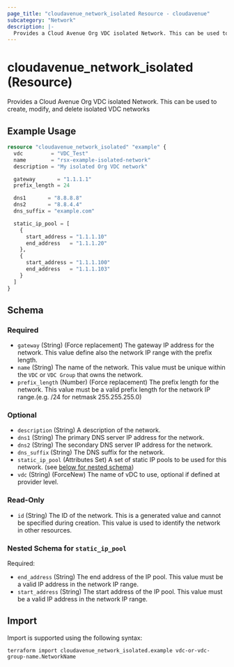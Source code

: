 ```yaml
---
page_title: "cloudavenue_network_isolated Resource - cloudavenue"
subcategory: "Network"
description: |-
  Provides a Cloud Avenue Org VDC isolated Network. This can be used to create, modify, and delete isolated VDC networks
---
```


# cloudavenue_network_isolated (Resource)

Provides a Cloud Avenue Org VDC isolated Network. This can be used to create, modify, and delete isolated VDC networks

## Example Usage

```terraform
resource "cloudavenue_network_isolated" "example" {
  vdc         = "VDC_Test"
  name        = "rsx-example-isolated-network"
  description = "My isolated Org VDC network"

  gateway       = "1.1.1.1"
  prefix_length = 24

  dns1       = "8.8.8.8"
  dns2       = "8.8.4.4"
  dns_suffix = "example.com"

  static_ip_pool = [
    {
      start_address = "1.1.1.10"
      end_address   = "1.1.1.20"
    },
    {
      start_address = "1.1.1.100"
      end_address   = "1.1.1.103"
    }
  ]
}
```

<!-- schema generated by tfplugindocs -->
## Schema

### Required

- `gateway` (String) (Force replacement) The gateway IP address for the network. This value define also the network IP range with the prefix length.
- `name` (String) The name of the network. This value must be unique within the `VDC` or `VDC Group` that owns the network.
- `prefix_length` (Number) (Force replacement) The prefix length for the network. This value must be a valid prefix length for the network IP range.(e.g. /24 for netmask 255.255.255.0)

### Optional

- `description` (String) A description of the network.
- `dns1` (String) The primary DNS server IP address for the network.
- `dns2` (String) The secondary DNS server IP address for the network.
- `dns_suffix` (String) The DNS suffix for the network.
- `static_ip_pool` (Attributes Set) A set of static IP pools to be used for this network. (see [below for nested schema](#nestedatt--static_ip_pool))
- `vdc` (String) (ForceNew) The name of vDC to use, optional if defined at provider level.

### Read-Only

- `id` (String) The ID of the network. This is a generated value and cannot be specified during creation. This value is used to identify the network in other resources.

<a id="nestedatt--static_ip_pool"></a>
### Nested Schema for `static_ip_pool`

Required:

- `end_address` (String) The end address of the IP pool. This value must be a valid IP address in the network IP range.
- `start_address` (String) The start address of the IP pool. This value must be a valid IP address in the network IP range.

## Import

Import is supported using the following syntax:
```shell
terraform import cloudavenue_network_isolated.example vdc-or-vdc-group-name.NetworkName
```
